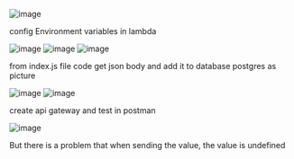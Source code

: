 ![image](https://github.com/ammaret999/summer-not-express/assets/119582626/ce6ef051-0184-4ac5-84c1-83ff40351b6f)

config Environment variables in lambda

![image](https://github.com/ammaret999/summer-not-express/assets/119582626/72efd8e2-81d3-4544-b73d-1a14b7a33ab2)
![image](https://github.com/ammaret999/summer-not-express/assets/119582626/1a74d48d-2639-48ae-90fd-c8a29515543c)
![image](https://github.com/ammaret999/summer-not-express/assets/119582626/5cd6e362-d65f-4409-bed0-d4ec5cc908be)

from index.js file code get json body and add it to database postgres as picture



![image](https://github.com/ammaret999/summer-not-express/assets/119582626/c735c2ac-e885-4a9b-97f3-f3c7f4960ccc)
![image](https://github.com/ammaret999/summer-not-express/assets/119582626/88146bfe-ddb6-4253-ba06-27ba518cc521)


create api gateway and test in postman


![image](https://github.com/ammaret999/summer-not-express/assets/119582626/906f1005-3ed7-4a6a-a895-4c9c6011f169)

But there is a problem that when sending the value, the value is undefined
